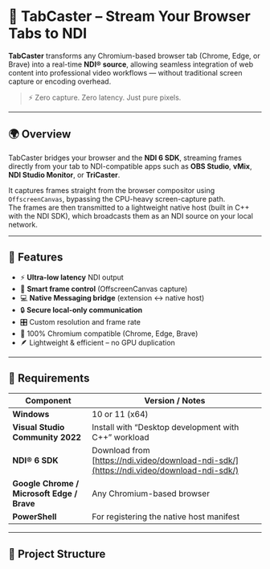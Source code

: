 # 🎥 TabCaster – Stream Your Browser Tabs to NDI

**TabCaster** transforms any Chromium-based browser tab (Chrome, Edge, or Brave) into a real-time **NDI® source**, allowing seamless integration of web content into professional video workflows — without traditional screen capture or encoding overhead.

> ⚡️ Zero capture. Zero latency. Just pure pixels.

---

## 🌍 Overview

TabCaster bridges your browser and the **NDI 6 SDK**, streaming frames directly from your tab to NDI-compatible apps such as **OBS Studio**, **vMix**, **NDI Studio Monitor**, or **TriCaster**.

It captures frames straight from the browser compositor using `OffscreenCanvas`, bypassing the CPU-heavy screen-capture path.  
The frames are then transmitted to a lightweight native host (built in C++ with the NDI SDK), which broadcasts them as an NDI source on your local network.

---

## 🚀 Features

- ⚡ **Ultra-low latency** NDI output
- 🧠 **Smart frame control** (OffscreenCanvas capture)
- 💻 **Native Messaging bridge** (extension ↔ native host)
- 🔒 **Secure local-only communication**
- 🎛️ Custom resolution and frame rate
- 🧩 100% Chromium compatible (Chrome, Edge, Brave)
- 🪶 Lightweight & efficient – no GPU duplication

---

## 🧠 Requirements

| Component | Version / Notes |
|------------|----------------|
| **Windows** | 10 or 11 (x64) |
| **Visual Studio Community 2022** | Install with “Desktop development with C++” workload |
| **NDI® 6 SDK** | Download from [https://ndi.video/download-ndi-sdk/](https://ndi.video/download-ndi-sdk/) |
| **Google Chrome / Microsoft Edge / Brave** | Any Chromium-based browser |
| **PowerShell** | For registering the native host manifest |

---

## 📂 Project Structure

